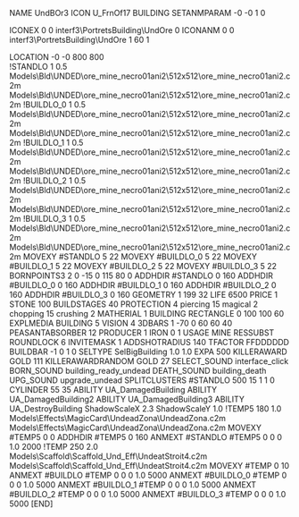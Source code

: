 NAME UndBOr3
ICON U_FrnOf17
BUILDING
SETANMPARAM -0 -0 1 0              

ICONEX 0 0 interf3\PortretsBuilding\UndOre 0
ICONANM 0 0 interf3\PortretsBuilding\UndOre 1 60 1

LOCATION -0 -0 800 800               
!STANDLO      1 0.5 Models\Bld\UNDED\ore_mine_necro01ani2\512x512\ore_mine_necro01ani2.c2m Models\Bld\UNDED\ore_mine_necro01ani2\512x512\ore_mine_necro01ani2.c2m
!BUILDLO_0    1 0.5 Models\Bld\UNDED\ore_mine_necro01ani2\512x512\ore_mine_necro01ani2.c2m Models\Bld\UNDED\ore_mine_necro01ani2\512x512\ore_mine_necro01ani2.c2m
!BUILDLO_1    1 0.5 Models\Bld\UNDED\ore_mine_necro01ani2\512x512\ore_mine_necro01ani2.c2m Models\Bld\UNDED\ore_mine_necro01ani2\512x512\ore_mine_necro01ani2.c2m
!BUILDLO_2    1 0.5 Models\Bld\UNDED\ore_mine_necro01ani2\512x512\ore_mine_necro01ani2.c2m Models\Bld\UNDED\ore_mine_necro01ani2\512x512\ore_mine_necro01ani2.c2m
!BUILDLO_3    1 0.5 Models\Bld\UNDED\ore_mine_necro01ani2\512x512\ore_mine_necro01ani2.c2m Models\Bld\UNDED\ore_mine_necro01ani2\512x512\ore_mine_necro01ani2.c2m
MOVEXY #STANDLO   5 22
MOVEXY #BUILDLO_0 5 22
MOVEXY #BUILDLO_1 5 22
MOVEXY #BUILDLO_2 5 22
MOVEXY #BUILDLO_3 5 22
BORNPOINTS3 2 0 -15 0 115 80 0
ADDHDIR #STANDLO 0 160
ADDHDIR #BUILDLO_0 0 160
ADDHDIR #BUILDLO_1 0 160
ADDHDIR #BUILDLO_2 0 160
ADDHDIR #BUILDLO_3 0 160
GEOMETRY 1 199 32
LIFE     6500
PRICE 1 STONE 100
BUILDSTAGES 40
PROTECTION 4 piercing 15 magical 2 chopping 15 crushing 2
MATHERIAL 1 BUILDING
RECTANGLE    0 100 100 60
EXPLMEDIA BUILDING 5
VISION 4
3DBARS 1 -70 0 60 60 40
PEASANTABSORBER 12
PRODUCER        1 IRON 0 1
USAGE MINE
RESSUBST
ROUNDLOCK 6
INVITEMASK 1
ADDSHOTRADIUS 140
TFACTOR FFDDDDDD
BUILDBAR -1 0 1 0
SELTYPE SelBigBuilding 1.0 1.0
EXPA 500
KILLERAWARD             GOLD 111
KILLERAWARDRANDOM       GOLD 27
SELECT_SOUND interface_click
BORN_SOUND building_ready_undead
DEATH_SOUND building_death
UPG_SOUND upgrade_undead
SPLITCLUSTERS #STANDLO 500 15 1 1 0
CYLINDER 55 35
ABILITY UA_DamagedBuilding
ABILITY UA_DamagedBuilding2
ABILITY UA_DamagedBuilding3
ABILITY UA_DestroyBuilding
ShadowScaleX 2.3
ShadowScaleY 1.0
!TEMP5 180 1.0 Models\Effects\MagicCard\UndeadZona\UndeadZona.c2m Models\Effects\MagicCard\UndeadZona\UndeadZona.c2m
MOVEXY  #TEMP5 0 0
ADDHDIR #TEMP5 0 160
ANMEXT #STANDLO #TEMP5 0 0 0 1.0 2000
!TEMP 250 2.0 Models\Scaffold\Scaffold_Und_Eff\UndeatStroit4.c2m Models\Scaffold\Scaffold_Und_Eff\UndeatStroit4.c2m
MOVEXY  #TEMP 0 10
ANMEXT #BUILDLO #TEMP  0 0 0 1.0 5000
ANMEXT #BUILDLO_0 #TEMP  0 0 0 1.0 5000
ANMEXT #BUILDLO_1 #TEMP  0 0 0 1.0 5000
ANMEXT #BUILDLO_2 #TEMP  0 0 0 1.0 5000
ANMEXT #BUILDLO_3 #TEMP  0 0 0 1.0 5000
[END]
